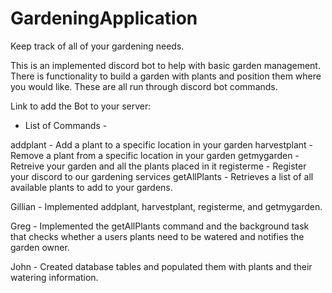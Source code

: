 # GardeningApplication
Keep track of all of your gardening needs.


This is an implemented discord bot to help with basic garden management. There is functionality to build a garden with plants and position them where you would like. These are all run through discord bot commands. 

Link to add the Bot to your server: 


- List of Commands - 

addplant - Add a plant to a specific location in your garden
harvestplant - Remove a plant from a specific location in your garden
getmygarden - Retreive your garden and all the plants placed in it
registerme - Register your discord to our gardening services
getAllPlants - Retrieves a list of all available plants to add to your gardens.





Gillian - Implemented addplant, harvestplant, registerme, and getmygarden.

Greg - Implemented the getAllPlants command and the background task that checks whether a users plants need to be watered and notifies the garden owner.

John - Created database tables and populated them with plants and their watering information. 
